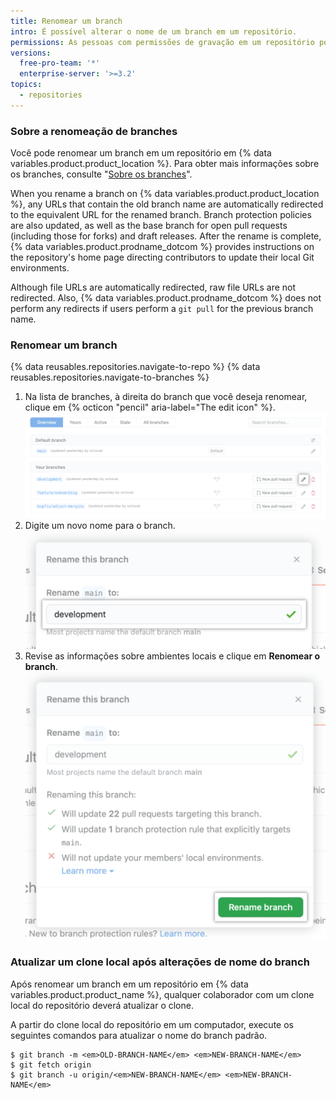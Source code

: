 ```yaml
---
title: Renomear um branch
intro: É possível alterar o nome de um branch em um repositório.
permissions: As pessoas com permissões de gravação em um repositório podem renomear um branch no repositório. As pessoas com permissões de administrador podem renomear o branch padrão.
versions:
  free-pro-team: '*'
  enterprise-server: '>=3.2'
topics:
  - repositories
---
```


### Sobre a renomeação de branches

Você pode renomear um branch em um repositório em {% data variables.product.product_location %}. Para obter mais informações sobre os branches, consulte "[Sobre os branches](/github/collaborating-with-issues-and-pull-requests/about-branches)".

When you rename a branch on {% data variables.product.product_location %}, any URLs that contain the old branch name are automatically redirected to the equivalent URL for the renamed branch. Branch protection policies are also updated, as well as the base branch for open pull requests (including those for forks) and draft releases. After the rename is complete, {% data variables.product.prodname_dotcom %} provides instructions on the repository's home page directing contributors to update their local Git environments.

Although file URLs are automatically redirected, raw file URLs are not redirected. Also, {% data variables.product.prodname_dotcom %} does not perform any redirects if users perform a `git pull` for the previous branch name.

### Renomear um branch

{% data reusables.repositories.navigate-to-repo %}
{% data reusables.repositories.navigate-to-branches %}
1. Na lista de branches, à direita do branch que você deseja renomear, clique em {% octicon "pencil" aria-label="The edit icon" %}. ![Ícone do lápis à direita do branch que você deseja renomear](/assets/images/help/branch/branch-rename-edit.png)
1. Digite um novo nome para o branch. ![Campo de texto para digitar o novo nome do branch](/assets/images/help/branch/branch-rename-type.png)
1. Revise as informações sobre ambientes locais e clique em **Renomear o branch**. ![Informações de ambiente local e botão para "Renomear o branch"](/assets/images/help/branch/branch-rename-rename.png)

### Atualizar um clone local após alterações de nome do branch

Após renomear um branch em um repositório em {% data variables.product.product_name %}, qualquer colaborador com um clone local do repositório deverá atualizar o clone.

A partir do clone local do repositório em um computador, execute os seguintes comandos para atualizar o nome do branch padrão.

```shell
$ git branch -m <em>OLD-BRANCH-NAME</em> <em>NEW-BRANCH-NAME</em>
$ git fetch origin
$ git branch -u origin/<em>NEW-BRANCH-NAME</em> <em>NEW-BRANCH-NAME</em>
```
